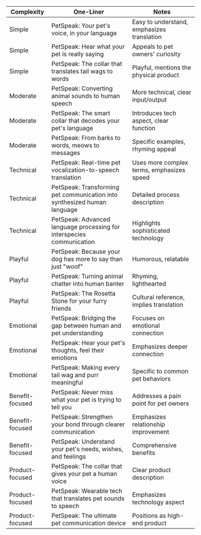 | Complexity | One-Liner | Notes |
|------------|-----------|-------|
| Simple | PetSpeak: Your pet's voice, in your language | Easy to understand, emphasizes translation |
| Simple | PetSpeak: Hear what your pet is really saying | Appeals to pet owners' curiosity |
| Simple | PetSpeak: The collar that translates tail wags to words | Playful, mentions the physical product |
| Moderate | PetSpeak: Converting animal sounds to human speech | More technical, clear input/output |
| Moderate | PetSpeak: The smart collar that decodes your pet's language | Introduces tech aspect, clear function |
| Moderate | PetSpeak: From barks to words, meows to messages | Specific examples, rhyming appeal |
| Technical | PetSpeak: Real-time pet vocalization-to-speech translation | Uses more complex terms, emphasizes speed |
| Technical | PetSpeak: Transforming pet communication into synthesized human language | Detailed process description |
| Technical | PetSpeak: Advanced language processing for interspecies communication | Highlights sophisticated technology |
| Playful | PetSpeak: Because your dog has more to say than just "woof" | Humorous, relatable |
| Playful | PetSpeak: Turning animal chatter into human banter | Rhyming, lighthearted |
| Playful | PetSpeak: The Rosetta Stone for your furry friends | Cultural reference, implies translation |
| Emotional | PetSpeak: Bridging the gap between human and pet understanding | Focuses on emotional connection |
| Emotional | PetSpeak: Hear your pet's thoughts, feel their emotions | Emphasizes deeper connection |
| Emotional | PetSpeak: Making every tail wag and purr meaningful | Specific to common pet behaviors |
| Benefit-focused | PetSpeak: Never miss what your pet is trying to tell you | Addresses a pain point for pet owners |
| Benefit-focused | PetSpeak: Strengthen your bond through clearer communication | Emphasizes relationship improvement |
| Benefit-focused | PetSpeak: Understand your pet's needs, wishes, and feelings | Comprehensive benefits |
| Product-focused | PetSpeak: The collar that gives your pet a human voice | Clear product description |
| Product-focused | PetSpeak: Wearable tech that translates pet sounds to speech | Emphasizes technology aspect |
| Product-focused | PetSpeak: The ultimate pet communication device | Positions as high-end product |
